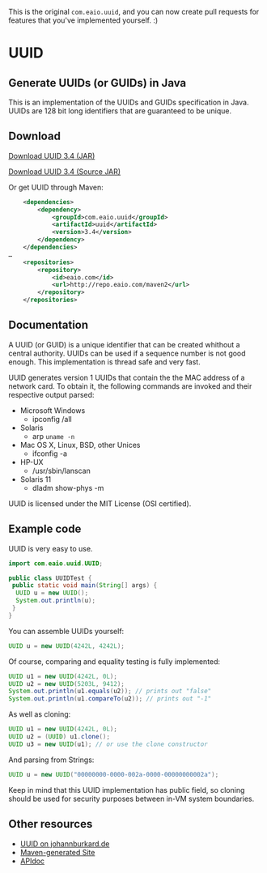 This is the original `com.eaio.uuid`, and you can now create pull requests for features that you've implemented yourself. :)

# UUID
## Generate UUIDs (or GUIDs) in Java

This is an implementation of the UUIDs and GUIDs specification in Java. UUIDs are 128 bit long identifiers that are guaranteed to be unique.

## Download

[Download UUID 3.4 (JAR)](http://repo.eaio.com/maven2/com/eaio/uuid/uuid/3.4/uuid-3.4.jar)

[Download UUID 3.4 (Source JAR)](http://repo.eaio.com/maven2/com/eaio/uuid/uuid/3.4/uuid-3.4-sources.jar)

Or get UUID through Maven:

```XML
    <dependencies>
        <dependency>
            <groupId>com.eaio.uuid</groupId>
            <artifactId>uuid</artifactId>
            <version>3.4</version>
        </dependency>
    </dependencies>
…
    <repositories>
        <repository>
            <id>eaio.com</id>
            <url>http://repo.eaio.com/maven2</url>
        </repository>
    </repositories>
```

## Documentation

A UUID (or GUID) is a unique identifier that can be created whithout a central authority. UUIDs can be used if a sequence number is not good enough. This implementation is thread safe and very fast.

UUID generates version 1 UUIDs that contain the the MAC address of a network card. To obtain it, the following commands are invoked and their respective output parsed:

* Microsoft Windows
    * ipconfig /all
* Solaris
    * arp `uname -n`
* Mac OS X, Linux, BSD, other Unices
    * ifconfig -a
* HP-UX
    * /usr/sbin/lanscan
* Solaris 11
    * dladm show-phys -m

UUID is licensed under the MIT License (OSI certified).

## Example code

UUID is very easy to use.

```Java
import com.eaio.uuid.UUID;

public class UUIDTest {
 public static void main(String[] args) {
  UUID u = new UUID();
  System.out.println(u);
 }
}
```

You can assemble UUIDs yourself:

```Java
UUID u = new UUID(4242L, 4242L);
```

Of course, comparing and equality testing is fully implemented:

```Java
UUID u1 = new UUID(4242L, 0L);
UUID u2 = new UUID(5203L, 9412);
System.out.println(u1.equals(u2)); // prints out "false"
System.out.println(u1.compareTo(u2)); // prints out "-1"
```

As well as cloning:

```Java
UUID u1 = new UUID(4242L, 0L);
UUID u2 = (UUID) u1.clone();
UUID u3 = new UUID(u1); // or use the clone constructor
```

And parsing from Strings:

```Java
UUID u = new UUID("00000000-0000-002a-0000-00000000002a");
```

Keep in mind that this UUID implementation has public field, so cloning should be used for security purposes between in-VM system boundaries.

## Other resources

* [UUID on johannburkard.de](http://johannburkard.de/software/uuid/)
* [Maven-generated Site](http://johannburkard.de/software/uuid/site/)
* [APIdoc](http://johannburkard.de/software/uuid/site/apidocs/)
